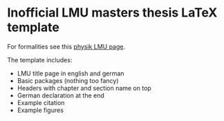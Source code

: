 # Inofficial LMU masters thesis LaTeX template

For formalities see this [physik LMU page](https://www.physik.lmu.de/de/studium/pruefungsamt/formalitaeten-master.html). 

The template includes: 
- LMU title page in english and german
- Basic packages (nothing too fancy)
- Headers with chapter and section name on top
- German declaration at the end
- Example citation
- Example figures 
